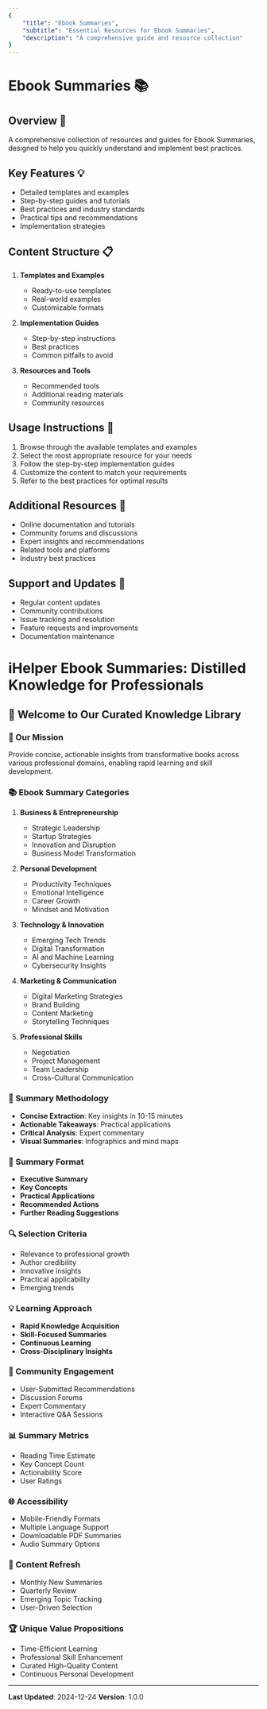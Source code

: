 ```yaml
---
{
    "title": "Ebook Summaries",
    "subtitle": "Essential Resources for Ebook Summaries",
    "description": "A comprehensive guide and resource collection"
}
---
```


# Ebook Summaries 📚

## Overview 🎯
A comprehensive collection of resources and guides for Ebook Summaries, designed to help you quickly understand and implement best practices.

## Key Features 💡
- Detailed templates and examples
- Step-by-step guides and tutorials
- Best practices and industry standards
- Practical tips and recommendations
- Implementation strategies

## Content Structure 📋
1. **Templates and Examples**
   - Ready-to-use templates
   - Real-world examples
   - Customizable formats

2. **Implementation Guides**
   - Step-by-step instructions
   - Best practices
   - Common pitfalls to avoid

3. **Resources and Tools**
   - Recommended tools
   - Additional reading materials
   - Community resources

## Usage Instructions 📝
1. Browse through the available templates and examples
2. Select the most appropriate resource for your needs
3. Follow the step-by-step implementation guides
4. Customize the content to match your requirements
5. Refer to the best practices for optimal results

## Additional Resources 🔗
- Online documentation and tutorials
- Community forums and discussions
- Expert insights and recommendations
- Related tools and platforms
- Industry best practices

## Support and Updates 🔄
- Regular content updates
- Community contributions
- Issue tracking and resolution
- Feature requests and improvements
- Documentation maintenance

# iHelper Ebook Summaries: Distilled Knowledge for Professionals

## 🌟 Welcome to Our Curated Knowledge Library

### 🎯 Our Mission
Provide concise, actionable insights from transformative books across various professional domains, enabling rapid learning and skill development.

### 📚 Ebook Summary Categories

1. **Business & Entrepreneurship**
   - Strategic Leadership
   - Startup Strategies
   - Innovation and Disruption
   - Business Model Transformation

2. **Personal Development**
   - Productivity Techniques
   - Emotional Intelligence
   - Career Growth
   - Mindset and Motivation

3. **Technology & Innovation**
   - Emerging Tech Trends
   - Digital Transformation
   - AI and Machine Learning
   - Cybersecurity Insights

4. **Marketing & Communication**
   - Digital Marketing Strategies
   - Brand Building
   - Content Marketing
   - Storytelling Techniques

5. **Professional Skills**
   - Negotiation
   - Project Management
   - Team Leadership
   - Cross-Cultural Communication

### 🚀 Summary Methodology
- **Concise Extraction**: Key insights in 10-15 minutes
- **Actionable Takeaways**: Practical applications
- **Critical Analysis**: Expert commentary
- **Visual Summaries**: Infographics and mind maps

### 📖 Summary Format
- **Executive Summary**
- **Key Concepts**
- **Practical Applications**
- **Recommended Actions**
- **Further Reading Suggestions**

### 🔍 Selection Criteria
- Relevance to professional growth
- Author credibility
- Innovative insights
- Practical applicability
- Emerging trends

### 💡 Learning Approach
- **Rapid Knowledge Acquisition**
- **Skill-Focused Summaries**
- **Continuous Learning**
- **Cross-Disciplinary Insights**

### 🤝 Community Engagement
- User-Submitted Recommendations
- Discussion Forums
- Expert Commentary
- Interactive Q&A Sessions

### 📊 Summary Metrics
- Reading Time Estimate
- Key Concept Count
- Actionability Score
- User Ratings

### 🌐 Accessibility
- Mobile-Friendly Formats
- Multiple Language Support
- Downloadable PDF Summaries
- Audio Summary Options

### 🔄 Content Refresh
- Monthly New Summaries
- Quarterly Review
- Emerging Topic Tracking
- User-Driven Selection

### 🏆 Unique Value Propositions
- Time-Efficient Learning
- Professional Skill Enhancement
- Curated High-Quality Content
- Continuous Personal Development

---

**Last Updated**: 2024-12-24
**Version**: 1.0.0

